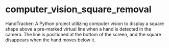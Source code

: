 # computer_vision_square_removal
HandTracker: A Python project utilizing computer vision to display a square shape above a pre-marked virtual line when a hand is detected in the camera. The line is positioned at the bottom of the screen, and the square disappears when the hand moves below it.
